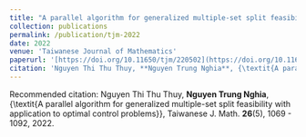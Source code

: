 ```yaml
---
title: "A parallel algorithm for generalized multiple-set split feasibility with application to optimal control problems"
collection: publications
permalink: /publication/tjm-2022
date: 2022
venue: 'Taiwanese Journal of Mathematics'
paperurl: '[https://doi.org/10.11650/tjm/220502](https://doi.org/10.11650/tjm/220502)'
citation: 'Nguyen Thi Thu Thuy, **Nguyen Trung Nghia**, {\textit{A parallel algorithm for generalized multiple-set split feasibility with application to optimal control problems}}, Taiwanese J. Math. **26**(5), 1069 - 1092, 2022. '
---
```


Recommended citation: Nguyen Thi Thu Thuy, **Nguyen Trung Nghia**, {\textit{A parallel algorithm for generalized multiple-set split feasibility with application to optimal control problems}}, Taiwanese J. Math. **26**(5), 1069 - 1092, 2022. 

